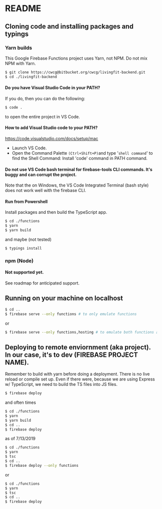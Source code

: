 # README #

## Cloning code and installing packages and typings
### Yarn builds
This Google Firebase Functions project uses Yarn, not NPM. Do not mix NPM with Yarn.
```bash
$ git clone https://cwcg@bitbucket.org/cwcg/livingfit-backend.git
$ cd ./livingfit-backend
``` 
#### Do you have Visual Studio Code in your PATH? 
If you do, then you can do the following:
```bash
$ code .
```
to open the entire project in VS Code.

#### How to add Visual Studio code to your PATH?
https://code.visualstudio.com/docs/setup/mac
 * Launch VS Code.
 * Open the Command Palette ```(Ctrl+Shift+P)```and type '```shell command```' to find the Shell Command: Install 'code' command in PATH command.

#### Do not use VS Code bash terminal for firebase-tools CLI commands. It's buggy and can corrupt the project.
Note that the on Windows, the VS Code Integrated Terminal (bash style) does not work well
with the firebase CLI. 

#### Run from Powershell
Install packages and then build the TypeScript app.
```bash
$ cd ./functions
$ yarn
$ yarn build
```
and maybe (not tested)
```bash
$ typings install
```
### npm (Node)
#### Not supported yet.
See roadmap for anticipated support.

## Running on your machine on localhost
```bash
$ cd ..
$ firebase serve --only functions # to only emulate functions
```
or
```bash
$ firebase serve --only functions,hosting # to emulate both functions and hosting
```

## Deploying to remote enviornment (aka project). In our case, it's to dev (FIREBASE PROJECT NAME).
Remember to build with yarn before doing a deployment. There is no live reload or compile set up.
Even if there were, because we are using Express w/ TypeScript, we need to build the TS files into JS files.

```bash
$ firebase deploy
```

and often times
```bash
$ cd ./functions
$ yarn
$ yarn build
$ cd ..
$ firebase deploy
```

as of 7/13/2019
```bash
$ cd ./functions
$ yarn
$ tsc
$ cd ..
$ firebase deploy --only functions
```

or 
```bash
$ cd ./functions
$ yarn
$ tsc
$ cd ..
$ firebase deploy
```